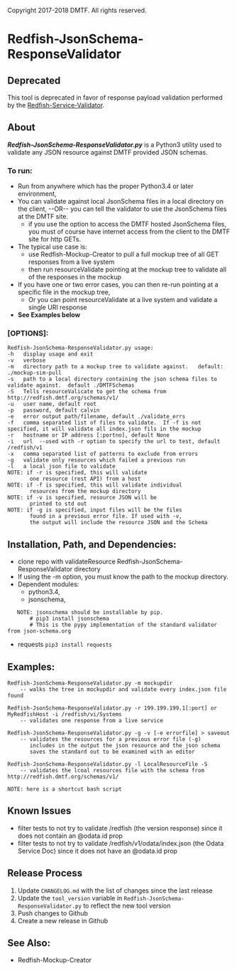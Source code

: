 Copyright 2017-2018 DMTF. All rights reserved.

# Redfish-JsonSchema-ResponseValidator 

## Deprecated

This tool is deprecated in favor of response payload validation performed by the [Redfish-Service-Validator](https://github.com/DMTF/Redfish-Service-Validator).

## About

***Redfish-JsonSchema-ResponseValidator.py*** is a Python3 utility used to validate any JSON resource against DMTF provided JSON schemas.

### To run:

* Run from anywhere which has the proper Python3.4 or later environment,
* You can validate against local JsonSchema files in a local directory on the client, --OR-- you can tell the validator to use the JsonSchema files at the DMTF site.
  * if you use the option to access the DMTF hosted JsonSchema files, you must of course have internet access from the client to the DMTF site for http GETs.
* The typical use case is:
  * use Redfish-Mockup-Creator to pull a full mockup tree of all GET responses from a live system
  * then run resourceValidate pointing at the mockup tree to validate all of the responses in the mockup
* If you have one or two error cases, you can then re-run pointing at a specific file in the mockup tree,
  * Or you can point resourceValidate at a live system and validate a single URI response
* **See Examples below**

### [OPTIONS]:

```
Redfish-JsonSchema-ResponseValidator.py usage:
-h   display usage and exit
-v   verbose
-m   directory path to a mockup tree to validate against.   default: ./mockup-sim-pull
-s   path to a local directory containing the json schema files to validate against.  default ./DMTFSchemas
-S   Tells resourceValicate to get the schema from http://redfish.dmtf.org/schemas/v1/
-u   user name, default root
-p   password, default calvin
-e   error output path/filename, default ./validate_errs
-f   comma separated list of files to validate.  If -f is not specified, it will validate all index.json fils in the mockup
-r   hostname or IP address [:portno], default None
-i   url  --used with -r option to specify the url to test, default /redfish/v1
-x   comma separated list of patterns to exclude from errors
-g   validate only resources which failed a previous run
-l   a local json file to validate
NOTE: if -r is specified, this will validate 
       one resource (rest API) from a host
NOTE: if -f is specified, this will validate individual
       resources from the mockup directory
NOTE: if -v is specified, resource JSON will be
       printed to std out
NOTE: if -g is specified, input files will be the files
       found in a previous error file. If used with -v,
       the output will include the resource JSON and the Schema
```

## Installation, Path, and Dependencies:

* clone repo with validateResource Redfish-JsonSchema-ResponseValidator directory
* If using the -m option, you must know the path to the mockup directory.
* Dependent modules:
  *  python3.4, 
  *  jsonschema, 
```
   NOTE: jsonschema should be installable by pip.
       # pip3 install jsonschema
       # This is the pypy implementation of the standard validator from json-schema.org  
```

  *  requests   `pip3 install requests`

## Examples:

```
Redfish-JsonSchema-ResponseValidator.py -m mockupdir
    -- walks the tree in mockupdir and validate every index.json file found

Redfish-JsonSchema-ResponseValidator.py -r 199.199.199.1[:port] or MyRedfishHost -i /redfish/vi/Systems
    -- validates one response from a live service

Redfish-JsonSchema-ResponseValidator.py -g -v [-e errorfile] > saveout
    -- validates the resources for a previous error file (-g)
       includes in the output the json resource and the json schema
       saves the standard out to be examined with an editor

Redfish-JsonSchema-ResponseValidator.py -l LocalResourceFile -S
    -- validates the lcoal resources file with the schema from http://redfish.dmtf.org/schemas/v1/

NOTE: here is a shortcut bash script
```

## Known Issues

* filter tests to not try to validate /redfish   (the version response) since it does not contain an @odata.id prop
* filter tests to not try to validate /redfish/v1/odata/index.json  (the Odata Service Doc) since it does not have an @odata.id prop

## Release Process

1. Update `CHANGELOG.md` with the list of changes since the last release
2. Update the `tool_version` variable in `Redfish-JsonSchema-ResponseValidator.py` to reflect the new tool version
3. Push changes to Github
4. Create a new release in Github

## See Also:

* Redfish-Mockup-Creator
